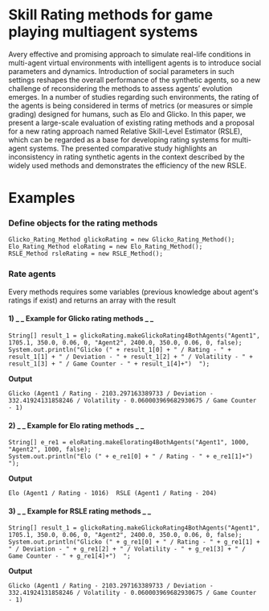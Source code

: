 # Skill Rating methods for game playing multiagent systems

Avery effective and promising approach to simulate real-life conditions in multi-agent virtual environments with intelligent agents is to introduce social parameters and dynamics. Introduction of social parameters in such settings reshapes the overall performance of the synthetic agents, so a new challenge of reconsidering the methods to assess agents’ evolution emerges. In a number of studies regarding such environments, the rating of the agents is being considered in terms of metrics (or measures or simple grading) designed for humans, such as Elo and Glicko. In this paper, we present a large-scale evaluation of existing rating methods and a proposal for a new rating approach named Relative Skill-Level Estimator (RSLE), which can be regarded as a base for developing rating systems for multi-agent systems. The presented comparative study highlights an inconsistency in rating synthetic agents in the context described by the widely used methods and demonstrates the efficiency of the new RSLE.

# Examples

### Define objects for the rating methods
```
Glicko_Rating_Method glickoRating = new Glicko_Rating_Method();
Elo_Rating_Method eloRating = new Elo_Rating_Method();
RSLE_Method rsleRating = new RSLE_Method(); 
```
### Rate agents
Every methods requires some variables (previous knowledge about agent's ratings if exist) and returns an array with the result

#### 1) _ _ Example for Glicko rating methods _ _
```
String[] result_1 = glickoRating.makeGlickoRating4BothAgents("Agent1", 1705.1, 350.0, 0.06, 0, "Agent2", 2400.0, 350.0, 0.06, 0, false);
System.out.println("Glicko (" + result_1[0] + " / Rating - " + result_1[1] + " / Deviation - " + result_1[2] + " / Volatility - " + result_1[3] + " / Game Counter - " + result_1[4]+")  ");
```
**Output**
```
Glicko (Agent1 / Rating - 2103.297163389733 / Deviation - 332.41924131858246 / Volatility - 0.060003969682930675 / Game Counter - 1) 
```

#### 2) _ _ Example for Elo rating methods _ _
```
String[] e_re1 = eloRating.makeElorating4BothAgents("Agent1", 1000, "Agent2", 1000, false);
System.out.println("Elo (" + e_re1[0] + " / Rating - " + e_re1[1]+") ");
```
**Output**
```
Elo (Agent1 / Rating - 1016)  RSLE (Agent1 / Rating - 204)  
```


#### 3) _ _ Example for RSLE rating methods _ _
```
String[] result_1 = glickoRating.makeGlickoRating4BothAgents("Agent1", 1705.1, 350.0, 0.06, 0, "Agent2", 2400.0, 350.0, 0.06, 0, false);
System.out.println("Glicko (" + g_re1[0] + " / Rating - " + g_re1[1] + " / Deviation - " + g_re1[2] + " / Volatility - " + g_re1[3] + " / Game Counter - " + g_re1[4]+")  ";
```
**Output**
```
Glicko (Agent1 / Rating - 2103.297163389733 / Deviation - 332.41924131858246 / Volatility - 0.060003969682930675 / Game Counter - 1) 
```
